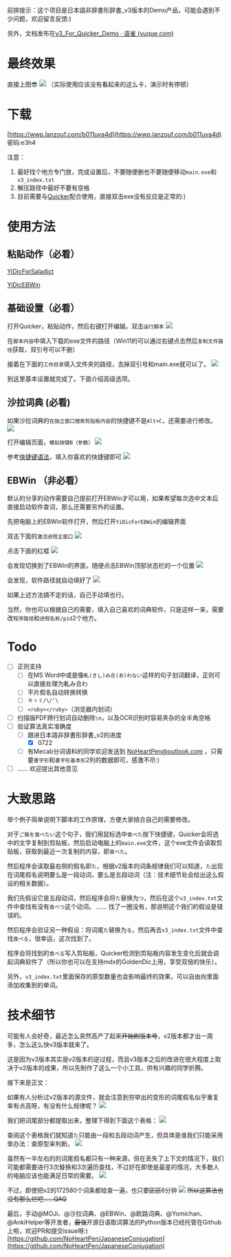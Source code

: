 前排提示：这个项目是日本語非辞書形辞書_v3版本的Demo产品，可能会遇到不少问题，欢迎留言反馈:)

另外，文档发布在[v3_For_Quicker_Demo · 语雀 (yuque.com)](https://www.yuque.com/noheartpen/hbrngk/pnc58s/edit#1713e6a0)

# 最终效果

直接上图😎
![](https://markdoen-1304943362.cos.ap-nanjing.myqcloud.com//20220725_111313.gif)
（实际使用应该没有看起来的这么卡，演示时有停顿）

# 下载

[https://wwp.lanzouf.com/b011uva4d](https://wwp.lanzouf.com/b011uva4d) 密码:e3h4

注意：
1. 最好找个地方专门放，完成设置后，不要随便删也不要随便移动`main.exe`和`v3_index.txt`
2. 解压路径中最好不要有空格
3. 目前需要与[Quicker](https://getquicker.net/)配合使用，直接双击exe没有反应是正常的:)

# 使用方法

## 粘贴动作（必看）

[YiDicForSaladict](https://getquicker.net/Sharedaction?code=7c631fb6-0bb9-4f72-7598-08da6d59e93b)

[YiDicEBWin](https://getquicker.net/Sharedaction?code=9f4b70fd-7ff0-4ce5-758c-08da6d59e93b)

## 基础设置（必看）

打开Quicker，粘贴动作，然后右键打开编辑，双击`运行脚本`
![](https://markdoen-1304943362.cos.ap-nanjing.myqcloud.com//Pasted_image_20220725102614.png)

在`脚本内容`中填入下载的exe文件的路径（Win11的可以通过右键点击然后`复制文件路径`获取，双引号可以不删）

接着在下面的`工作目录`填入文件夹的路径，去掉双引号和main.exe就可以了。
![](https://markdoen-1304943362.cos.ap-nanjing.myqcloud.com//Pasted_image_20220725091604.png)

到这里基本设置就完成了。下面介绍高级选项。

## 沙拉词典 (必看)

如果沙拉词典的`在独立窗口搜索剪贴板内容`的快捷键不是`Alt+C`，还需要进行修改。
![](https://markdoen-1304943362.cos.ap-nanjing.myqcloud.com//Pasted_image_20220724204140.png)


打开编辑页面，`模拟按键B（参数）`
![](https://markdoen-1304943362.cos.ap-nanjing.myqcloud.com//Pasted_image_20220725083226.png)

参考[快捷键语法](https://getquicker.net/KC/Help/Doc/sendKeys)，填入你喜欢的快捷键即可
![](https://markdoen-1304943362.cos.ap-nanjing.myqcloud.com//Pasted_image_20220725083254.png)


## EBWin （非必看）

默认的分享的动作需要自己提前打开EBWin才可以用，如果希望每次选中文本后直接启动软件查词，那么还需要另外的设置。

先把电脑上的EBWin软件打开，然后打开`YiDicForEBWin`的编辑界面

双击下面的`激活进程主窗口`
![](https://markdoen-1304943362.cos.ap-nanjing.myqcloud.com//Pasted_image_20220725103344.png)

点击下面的红框
![](https://markdoen-1304943362.cos.ap-nanjing.myqcloud.com//Pasted_image_20220725104354.png)

会发现切换到了EBWin的界面，随便点击EBWin顶部状态栏的一个位置
![](https://markdoen-1304943362.cos.ap-nanjing.myqcloud.com//Pasted_image_20220725103944.png)

会发现，软件路径就自动填好了
![](https://markdoen-1304943362.cos.ap-nanjing.myqcloud.com//Pasted_image_20220725104305.png)

如果上述方法搞不定的话，自己手动填也行。

当然，你也可以根据自己的需要，填入自己喜欢的词典软件，只是这样一来，需要改`程序路径`和`进程名称/pid`2个地方。

# Todo
- [ ] 正则支持
	- [ ] 在MS Word中或是像`軋(きし)み合(あ)わない`这样的句子划词翻译，正则可以直接处理为軋み合わ
	- [ ] 平片假名自动转换转换
	- [ ] `々ゝゞ/\/″\`
	- [ ] `<ruby></ruby>`（浏览器内划词）
- [ ] 扫描版PDF跨行划词自动删除`\n`，以及OCR识别时容易夹杂的全半角空格
- [ ] 验证算法真实准确度
	- [ ] 跟进日本語非辞書形辞書_v2的进度
		- [x] 0722
	- [ ] 有Mecab分词语料的同学欢迎发送到 NoHeartPen@outlook.com ，只需要`書字形`和`書字形基本形`2列的数据即可，感激不尽:)
- [ ] ……
欢迎提出其他意见

# 大致思路

举个例子简单说明下脚本的工作原理，方便大家结合自己的需要修改。

对于`ご飯を食べたい`这个句子，我们用鼠标选中`食べた`按下快捷键，Quicker会将选中的文字复制到剪贴板，然后启动电脑上的`main.exe`文件，这个exe文件会读取剪贴板，获取到最近一次复制的内容，即`食べた`。

然后程序会读取最右侧的假名即`た`，根据v2版本的词条规律我们可以知道，`た`出现在词尾假名说明要么是一段动词，要么是五段动词（注：技术细节处会给出这么假设的相关数据）。

我们先假设它是五段动词，然后程序会将`た`替换为`つ`，然后在这个`v3_index.txt`文件中查找有没有`食べつ`这个动词。
……
找了一圈没有，那说明这个我们的假设是错误的。

然后程序会验证另一种假设：将词尾`た`替换为`る`，然后再去`v3_index.txt`文件中查找`食べる`，很幸运，这次找到了。

程序会将找到的`食べる`写入剪贴板，Quicker检测到剪贴板内容发生变化后就会调起词典软件了（所以你也可以在支持mdx的GoldenDic上用，享受双倍的快乐）。

另外，`v3_index.txt`里面保存的原型数量也会影响最终的效果，可以自由向里面添加收集到的单词。

# 技术细节

可能有人会好奇，最近怎么突然高产了起来~~开始刷版本号~~，v2版本都才出一周多，怎么这么快v3版本就来了。

这是因为v3版本其实是v2版本的逆过程，而且v3版本之后的改进在很大程度上取决于v2版本的成果，所以先制作了这么一个小工具，供有兴趣的同学折腾。

接下来是正文：

如果有人分析过v2版本的源文件，就会注意到穷举出的变形的词尾假名似乎重复率有点高呀，有没有什么规律呢？
![](https://markdoen-1304943362.cos.ap-nanjing.myqcloud.com//Pasted_image_20220725115735.png)

我们把词尾部分都提取出来，整理下得到下面这个表格：
![](https://markdoen-1304943362.cos.ap-nanjing.myqcloud.com//Pasted_image_20220725113051.png)

查阅这个表格我们就知道`た`只能由一段和五段动词产生，但具体是谁我们只能采用笨办法：查原型来判断。
![](https://markdoen-1304943362.cos.ap-nanjing.myqcloud.com//Pasted_image_20220725114212.png)

虽然有一半左右的的词尾假名都只有一种来源，但在丢失了上下文的情况下，我们可能都需要进行3次替换和3次遍历查找，不过好在即使是最差的情况，大多数人的电脑应该也能满足日常的需要。
![](https://markdoen-1304943362.cos.ap-nanjing.myqcloud.com//Pasted_image_20220725122338.png)

不过，即使把v2的172580个词条都给查一遍，也只要~~区区~~6分钟
![](https://markdoen-1304943362.cos.ap-nanjing.myqcloud.com//Pasted_image_20220725125027.png)
~~所以这算法也没有那么烂吧……QAQ~~

最后，手动@MOJi、@沙拉词典、@EBWin、@欧路词典、@Yomichan、@AnkiHelper等开发者，~~最强~~开源日语取词算法的Python版本已经托管在Github上啦，欢迎PR和提交issue呀:)
[https://github.com/NoHeartPen/JapaneseConjugation](https://github.com/NoHeartPen/JapaneseConjugation)